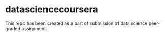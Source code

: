 # datasciencecoursera
This repo has been created as a part of submission of data science peer-graded assignment.
